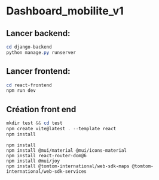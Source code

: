 # Dashboard_mobilite_v1

## Lancer backend:

```powershell
cd django-backend
python manage.py runserver
```

## Lancer frontend:

```powershell
cd react-frontend
npm run dev
```

## Création front end

```powershell
mkdir test && cd test
npm create vite@latest . --template react
npm install
```

```
npm install
npm install @mui/material @mui/icons-material
npm install react-router-dom@6
npm install @mui/joy
npm install @tomtom-international/web-sdk-maps @tomtom-international/web-sdk-services
```